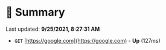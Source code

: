 # 📖 Summary
Last updated: **9/25/2021, 8:27:31 AM**

- `GET` [https://google.com](https://google.com) - **Up** (127ms)
